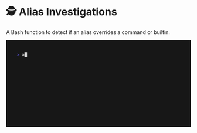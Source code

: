 # 🕵️ Alias Investigations

A Bash function to detect if an alias overrides a command or builtin.

<img alt="up.gif" src="ai.gif" width="600" />
